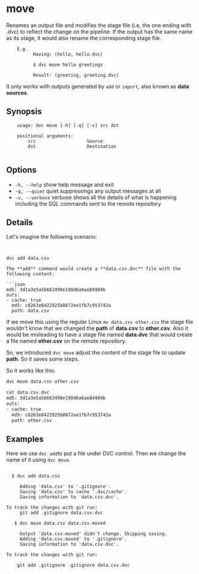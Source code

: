 # move

 Renames an output file and modifies the stage file (i.e, the one ending with .dvc) to reflect the change on the pipeline. If the output has the same name as its stage, it would also rename the corresponding stage file.

        E.g.
              Having: (hello, hello.dvc)

              $ dvc move hello greetings

              Result: (greeting, greeting.dvc)

It only works with outputs generated by `add` or `import`, also known as **data sources**.

 

## Synopsis

```usage
    usage: dvc move [-h] [-q] [-v] src dst

    positional arguments:
        src                   Source
        dst                   Destination
   
```

## Options

 *  `-h, --help`            show help message and exit
 *  `-q, --quiet`           quiet suppressings any output messages at all
 *  `-v, --verbose`         verbose shows all the details of what is happening including the SQL commands sent to the remote repository

## Details


Let's imagine the following scenario:

```


dvc add data.csv

The **add** command would create a **data.csv.dvc** file with the following content:

```json
md5: 3d1a3e5a5b662490e198d6a6ae84984b
outs:
- cache: true
  md5: c8263e8422925b0872ee1fb7c953742a
  path: data.csv
```

If we move this using the regular Linux `mv data.csv other.csv` the stage file wouldn't know that we changed the **path** of **data.csv** to **other.csv**. Also it would be misleading to have a stage file named **data.dvc** that would create a file named **other.csv** on the remote repository.

So, we introduced `dvc move` adjust the content of the stage file to update **path**.  So it saves some steps.

So it works like this:

```bash
dvc move data.csv other.csv

cat data.csv.dvc
md5: 3d1a3e5a5b662490e198d6a6ae84984b
outs:
- cache: true
  md5: c8263e8422925b0872ee1fb7c953742a
  path: other.csv


```


## Examples
Here we use `dvc add`to put a file under DVC control.  Then we change the name of it using `dvc move`.

```dvc

  $ dvc add data.csv
     
     Adding 'data.csv' to '.gitignore'.
     Saving 'data.csv' to cache '.dvc/cache'.
     Saving information to 'data.csv.dvc'.

To track the changes with git run:
     git add .gitignore data.csv.dvc
     
   $ dvc move data.csv data.csv.moved
     
     Output 'data.csv.moved' didn't change. Skipping saving.
     Adding 'data.csv.moved' to '.gitignore'.
     Saving information to 'data.csv.dvc'.

To track the changes with git run:

	git add .gitignore .gitignore data.csv.dvc  
```
